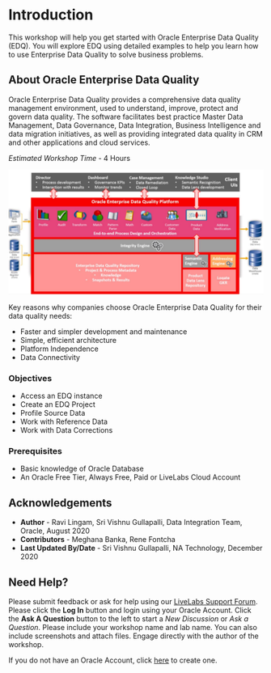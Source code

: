 # Introduction

This workshop will help you get started with Oracle Enterprise Data Quality (EDQ). You will explore EDQ using detailed examples to help you learn how to use Enterprise Data Quality to solve business problems.

## About Oracle Enterprise Data Quality
Oracle Enterprise Data Quality provides a comprehensive data quality management environment, used to understand, improve, protect and govern data quality. The software facilitates best practice Master Data Management, Data Governance, Data Integration, Business Intelligence and data migration initiatives, as well as providing integrated data quality in CRM and other applications and cloud services.

*Estimated Workshop Time* -  4 Hours

  ![](./images/edq_architecture.png " ")

Key reasons why companies choose Oracle Enterprise Data Quality for their data quality needs:
  * Faster and simpler development and maintenance
  * Simple, efficient architecture
  * Platform Independence
  * Data Connectivity

### Objectives

- Access an EDQ instance
- Create an EDQ Project
- Profile Source Data
- Work with Reference Data
- Work with Data Corrections

### Prerequisites
* Basic knowledge of Oracle Database
* An Oracle Free Tier, Always Free, Paid or LiveLabs Cloud Account
  
## Acknowledgements
* **Author** - Ravi Lingam, Sri Vishnu Gullapalli, Data Integration Team, Oracle, August 2020
* **Contributors** - Meghana Banka, Rene Fontcha
* **Last Updated By/Date** - Sri Vishnu Gullapalli, NA Technology, December 2020

## Need Help?
Please submit feedback or ask for help using our [LiveLabs Support Forum](https://community.oracle.com/tech/developers/categories/goldengate-on-premises). Please click the **Log In** button and login using your Oracle Account. Click the **Ask A Question** button to the left to start a *New Discussion* or *Ask a Question*.  Please include your workshop name and lab name.  You can also include screenshots and attach files.  Engage directly with the author of the workshop.

If you do not have an Oracle Account, click [here](https://profile.oracle.com/myprofile/account/create-account.jspx) to create one.